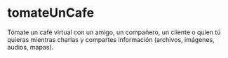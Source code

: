 tomateUnCafe
============

Tómate un café virtual con un amigo, un compañero, un cliente o quien tú quieras mientras charlas y compartes información (archivos, imágenes, audios, mapas).
